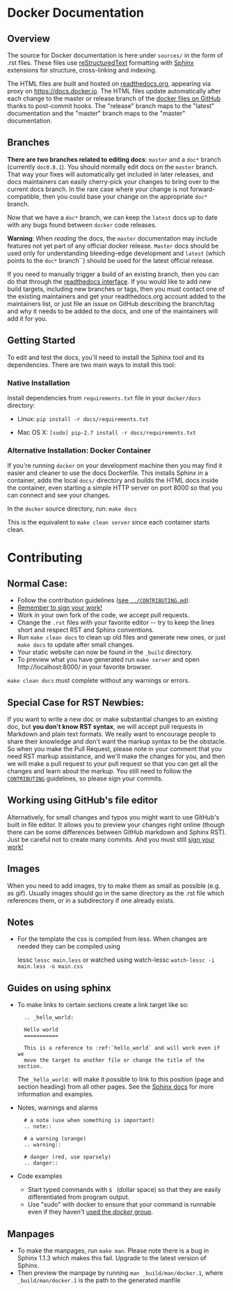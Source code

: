 Docker Documentation
====================

Overview
--------

The source for Docker documentation is here under ``sources/`` in the
form of .rst files. These files use
[reStructuredText](http://docutils.sourceforge.net/rst.html)
formatting with [Sphinx](http://sphinx-doc.org/) extensions for
structure, cross-linking and indexing.

The HTML files are built and hosted on
[readthedocs.org](https://readthedocs.org/projects/docker/), appearing
via proxy on https://docs.docker.io. The HTML files update
automatically after each change to the master or release branch of the
[docker files on GitHub](https://github.com/dotcloud/docker) thanks to
post-commit hooks. The "release" branch maps to the "latest"
documentation and the "master" branch maps to the "master"
documentation. 

## Branches

**There are two branches related to editing docs**: ``master`` and a
``doc*`` branch (currently ``doc0.8.1``). You should normally edit
docs on the ``master`` branch. That way your fixes will automatically
get included in later releases, and docs maintainers can easily
cherry-pick your changes to bring over to the current docs branch. In
the rare case where your change is not forward-compatible, then you
could base your change on the appropriate ``doc*`` branch.

Now that we have a ``doc*`` branch, we can keep the ``latest`` docs
up to date with any bugs found between ``docker`` code releases.

**Warning**: When *reading* the docs, the ``master`` documentation may
include features not yet part of any official docker
release. ``Master`` docs should be used only for understanding
bleeding-edge development and ``latest`` (which points to the ``doc*``
branch``) should be used for the latest official release.

If you need to manually trigger a build of an existing branch, then
you can do that through the [readthedocs
interface](https://readthedocs.org/builds/docker/). If you would like
to add new build targets, including new branches or tags, then you
must contact one of the existing maintainers and get your
readthedocs.org account added to the maintainers list, or just file an
issue on GitHub describing the branch/tag and why it needs to be added
to the docs, and one of the maintainers will add it for you.

Getting Started
---------------

To edit and test the docs, you'll need to install the Sphinx tool and
its dependencies. There are two main ways to install this tool:

### Native Installation

Install dependencies from `requirements.txt` file in your `docker/docs`
directory:

* Linux: `pip install -r docs/requirements.txt`

* Mac OS X: `[sudo] pip-2.7 install -r docs/requirements.txt`

### Alternative Installation: Docker Container

If you're running ``docker`` on your development machine then you may
find it easier and cleaner to use the docs Dockerfile. This installs Sphinx
in a container, adds the local ``docs/`` directory and builds the HTML
docs inside the container, even starting a simple HTTP server on port
8000 so that you can connect and see your changes.

In the ``docker`` source directory, run:
    ```make docs```

This is the equivalent to ``make clean server`` since each container
starts clean.

# Contributing

## Normal Case:

* Follow the contribution guidelines ([see
  ``../CONTRIBUTING.md``](../CONTRIBUTING.md)).
* [Remember to sign your work!](../CONTRIBUTING.md#sign-your-work)
* Work in your own fork of the code, we accept pull requests.
* Change the ``.rst`` files with your favorite editor -- try to keep the
  lines short and respect RST and Sphinx conventions. 
* Run ``make clean docs`` to clean up old files and generate new ones,
  or just ``make docs`` to update after small changes.
* Your static website can now be found in the ``_build`` directory.
* To preview what you have generated run ``make server`` and open
  http://localhost:8000/ in your favorite browser.

``make clean docs`` must complete without any warnings or errors.

## Special Case for RST Newbies:

If you want to write a new doc or make substantial changes to an
existing doc, but **you don't know RST syntax**, we will accept pull
requests in Markdown and plain text formats. We really want to
encourage people to share their knowledge and don't want the markup
syntax to be the obstacle. So when you make the Pull Request, please
note in your comment that you need RST markup assistance, and we'll
make the changes for you, and then we will make a pull request to your
pull request so that you can get all the changes and learn about the
markup. You still need to follow the
[``CONTRIBUTING``](../CONTRIBUTING) guidelines, so please sign your
commits.

Working using GitHub's file editor
----------------------------------

Alternatively, for small changes and typos you might want to use
GitHub's built in file editor. It allows you to preview your changes
right online (though there can be some differences between GitHub
markdown and Sphinx RST). Just be careful not to create many commits.
And you must still [sign your work!](../CONTRIBUTING.md#sign-your-work)

Images
------

When you need to add images, try to make them as small as possible
(e.g. as gif). Usually images should go in the same directory as the
.rst file which references them, or in a subdirectory if one already
exists.

Notes
-----

* For the template the css is compiled from less. When changes are
  needed they can be compiled using

  lessc ``lessc main.less`` or watched using watch-lessc ``watch-lessc -i main.less -o main.css``

Guides on using sphinx
----------------------
* To make links to certain sections create a link target like so:

  ```
    .. _hello_world:

    Hello world
    ===========

    This is a reference to :ref:`hello_world` and will work even if we
    move the target to another file or change the title of the section. 
  ```

  The ``_hello_world:`` will make it possible to link to this position
  (page and section heading) from all other pages. See the [Sphinx
  docs](http://sphinx-doc.org/markup/inline.html#role-ref) for more
  information and examples.

* Notes, warnings and alarms

  ```
    # a note (use when something is important)
    .. note::

    # a warning (orange)
    .. warning::

    # danger (red, use sparsely)
    .. danger::

* Code examples

  * Start typed commands with ``$ `` (dollar space) so that they 
    are easily differentiated from program output.
  * Use "sudo" with docker to ensure that your command is runnable
    even if they haven't [used the *docker*
    group](http://docs.docker.io/en/latest/use/basics/#why-sudo).

Manpages
--------

* To make the manpages, run ``make man``. Please note there is a bug
  in Sphinx 1.1.3 which makes this fail.  Upgrade to the latest version
  of Sphinx.
* Then preview the manpage by running ``man _build/man/docker.1``,
  where ``_build/man/docker.1`` is the path to the generated manfile

